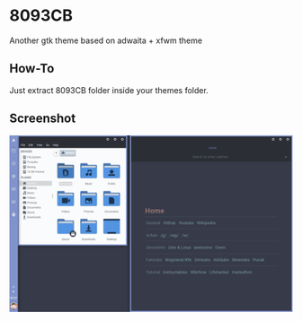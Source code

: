 8093CB
===========

Another gtk theme based on adwaita + xfwm theme

How-To
------
Just extract 8093CB folder inside your themes folder.

Screenshot
------
![screenshot](screenshot.png)
